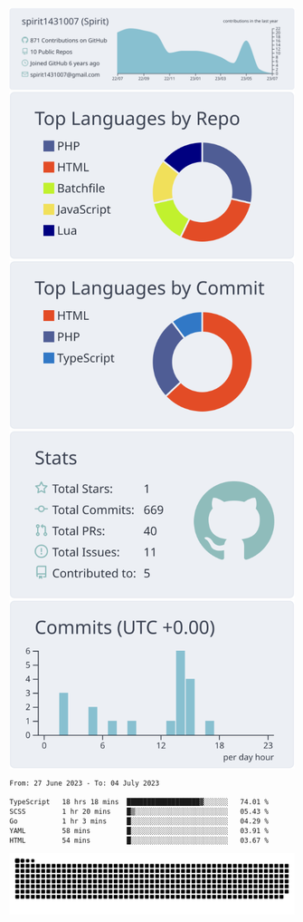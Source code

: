 [![](https://raw.githubusercontent.com/spirit1431007/spirit1431007/master/profile-summary-card-output/nord_bright/0-profile-details.svg)](https://git.io/spiritx)
[![](https://raw.githubusercontent.com/spirit1431007/spirit1431007/master/profile-summary-card-output/nord_bright/1-repos-per-language.svg)](https://git.io/spiritx) [![](https://raw.githubusercontent.com/spirit1431007/spirit1431007/master/profile-summary-card-output/nord_bright/2-most-commit-language.svg)](https://git.io/spiritx)
[![](https://raw.githubusercontent.com/spirit1431007/spirit1431007/master/profile-summary-card-output/nord_bright/3-stats.svg)](https://git.io/spiritx) [![](https://raw.githubusercontent.com/spirit1431007/spirit1431007/master/profile-summary-card-output/nord_bright/4-productive-time.svg)](https://git.io/spiritx)

<!--START_SECTION:waka-->

```txt
From: 27 June 2023 - To: 04 July 2023

TypeScript   18 hrs 18 mins  ██████████████████▓░░░░░░   74.01 %
SCSS         1 hr 20 mins    █▒░░░░░░░░░░░░░░░░░░░░░░░   05.43 %
Go           1 hr 3 mins     █░░░░░░░░░░░░░░░░░░░░░░░░   04.29 %
YAML         58 mins         █░░░░░░░░░░░░░░░░░░░░░░░░   03.91 %
HTML         54 mins         █░░░░░░░░░░░░░░░░░░░░░░░░   03.67 %
```

<!--END_SECTION:waka-->

![contribution](https://github.com/spirit1431007/spirit1431007/blob/output/github-contribution-grid-snake.svg)
